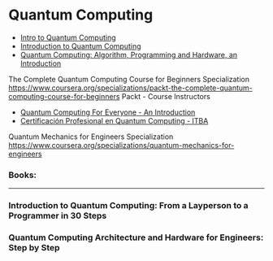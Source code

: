# Quantum Computing

- [Intro to Quantum Computing](https://github.com/hywong2/Intro_to_Quantum_Computing)
- [Introduction to Quantum Computing](https://www.youtube.com/playlist?list=PLnK6MrIqGXsJfcBdppW3CKJ858zR8P4eP)
- [Quantum Computing: Algorithm, Programming and Hardware, an Introduction](https://www.youtube.com/playlist?list=PLnK6MrIqGXsL1KShnocSdwNSiKnBodpie)

The Complete Quantum Computing Course for Beginners Specialization
https://www.coursera.org/specializations/packt-the-complete-quantum-computing-course-for-beginners
Packt - Course Instructors

- [Quantum Computing For Everyone - An Introduction](https://www.coursera.org/learn/quantum-computing-for-everyone-an-introduction)
- [Certificación Profesional en Quantum Computing - ITBA](./CertificacionProfesional_Quantum.md)

Quantum Mechanics for Engineers Specialization
https://www.coursera.org/specializations/quantum-mechanics-for-engineers


### Books: 
_____
### Introduction to Quantum Computing: From a Layperson to a Programmer in 30 Steps 
### Quantum Computing Architecture and Hardware for Engineers: Step by Step

